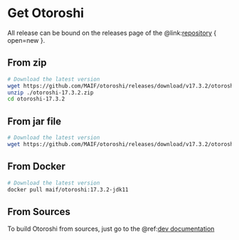 # Get Otoroshi

All release can be bound on the releases page of the @link:[repository](https://github.com/MAIF/otoroshi/releases) { open=new }.

## From zip

```sh
# Download the latest version
wget https://github.com/MAIF/otoroshi/releases/download/v17.3.2/otoroshi-17.3.2.zip
unzip ./otoroshi-17.3.2.zip
cd otoroshi-17.3.2
```

## From jar file

```sh
# Download the latest version
wget https://github.com/MAIF/otoroshi/releases/download/v17.3.2/otoroshi.jar
```

## From Docker

```sh
# Download the latest version
docker pull maif/otoroshi:17.3.2-jdk11
```

## From Sources

To build Otoroshi from sources, just go to the @ref:[dev documentation](../dev.md)
